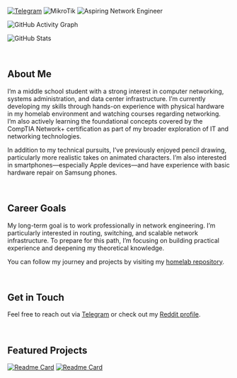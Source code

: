 

<!---![Debian](https://img.shields.io/badge/Debian-D70A53?style=for-the-badge&logo=debian&logoColor=white)--->
[![Telegram](https://img.shields.io/badge/Telegram-2CA5E0?style=for-the-badge&logo=telegram&logoColor=white)](https://t.me/Andrtexh)
![MikroTik](https://img.shields.io/badge/MikroTik-%23363636?style=for-the-badge&logo=Mikrotik)
![Aspiring Network Engineer](https://img.shields.io/badge/Aspiring-Network%20Engineer-blueviolet?style=for-the-badge)

![GitHub Activity Graph](https://github-readme-activity-graph.vercel.app/graph?username=AndreansxTech&theme=merko&hide_border=true)

![GitHub Stats](https://github-readme-stats.vercel.app/api?username=AndreansxTech&show_icons=true&theme=merko&hide=stars&count_private=true)

</br>

## About Me

I’m a middle school student with a strong interest in computer networking, systems administration, and data center infrastructure. I’m currently developing my skills through hands-on experience with physical hardware in my homelab environment and watching courses regarding networking. I’m also actively learning the foundational concepts covered by the CompTIA Network+ certification as part of my broader exploration of IT and networking technologies.

In addition to my technical pursuits, I’ve previously enjoyed pencil drawing, particularly more realistic takes on animated characters. I’m also interested in smartphones—especially Apple devices—and have experience with basic hardware repair on Samsung phones.

</br>

## Career Goals

My long-term goal is to work professionally in network engineering. I’m particularly interested in routing, switching, and scalable network infrastructure. To prepare for this path, I’m focusing on building practical experience and deepening my theoretical knowledge.

You can follow my journey and projects by visiting my [homelab repository](https://github.com/AndreansxTech/My-homelab).

</br>

## Get in Touch

Feel free to reach out via [Telegram](https://t.me/Andrtexh) or check out my [Reddit profile](https://www.reddit.com/user/Acensxandrea/).

</br>

## Featured Projects

[![Readme Card](https://github-readme-stats.vercel.app/api/pin/?username=AndreansxTech&theme=merko&repo=My-homelab)](https://github.com/AndreansxTech/My-homelab)
[![Readme Card](https://github-readme-stats.vercel.app/api/pin/?username=AndreansxTech&theme=merko&repo=Staszic360)](https://github.com/AndreansxTech/Staszic360)